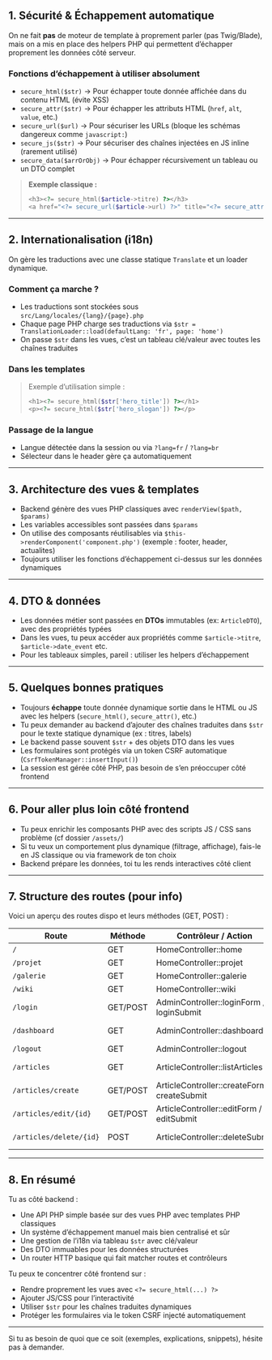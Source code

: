 ## 1. Sécurité & Échappement automatique

On ne fait **pas** de moteur de template à proprement parler (pas Twig/Blade), mais on a mis en place des helpers PHP qui permettent d’échapper proprement les données côté serveur.

### Fonctions d’échappement à utiliser absolument

* `secure_html($str)` → Pour échapper toute donnée affichée dans du contenu HTML (évite XSS)
* `secure_attr($str)` → Pour échapper les attributs HTML (`href`, `alt`, `value`, etc.)
* `secure_url($url)` → Pour sécuriser les URLs (bloque les schémas dangereux comme `javascript:`)
* `secure_js($str)` → Pour sécuriser des chaînes injectées en JS inline (rarement utilisé)
* `secure_data($arrOrObj)` → Pour échapper récursivement un tableau ou un DTO complet

> **Exemple classique :**
>
> ```php
> <h3><?= secure_html($article->titre) ?></h3>
> <a href="<?= secure_url($article->url) ?>" title="<?= secure_attr($article->titre) ?>">Lien</a>
> ```

---

## 2. Internationalisation (i18n)

On gère les traductions avec une classe statique `Translate` et un loader dynamique.

### Comment ça marche ?

* Les traductions sont stockées sous `src/Lang/locales/{lang}/{page}.php`
* Chaque page PHP charge ses traductions via `$str = TranslationLoader::load(defaultLang: 'fr', page: 'home')`
* On passe `$str` dans les vues, c’est un tableau clé/valeur avec toutes les chaînes traduites

### Dans les templates

> Exemple d’utilisation simple :
>
> ```php
> <h1><?= secure_html($str['hero_title']) ?></h1>
> <p><?= secure_html($str['hero_slogan']) ?></p>
> ```

### Passage de la langue

* Langue détectée dans la session ou via `?lang=fr` / `?lang=br`
* Sélecteur dans le header gère ça automatiquement

---

## 3. Architecture des vues & templates

* Backend génère des vues PHP classiques avec `renderView($path, $params)`
* Les variables accessibles sont passées dans `$params`
* On utilise des composants réutilisables via `$this->renderComponent('component.php')` (exemple : footer, header, actualites)
* Toujours utiliser les fonctions d’échappement ci-dessus sur les données dynamiques

---

## 4. DTO & données

* Les données métier sont passées en **DTOs** immutables (ex: `ArticleDTO`), avec des propriétés typées
* Dans les vues, tu peux accéder aux propriétés comme `$article->titre`, `$article->date_event` etc.
* Pour les tableaux simples, pareil : utiliser les helpers d’échappement

---

## 5. Quelques bonnes pratiques

* Toujours **échappe** toute donnée dynamique sortie dans le HTML ou JS avec les helpers (`secure_html()`, `secure_attr()`, etc.)
* Tu peux demander au backend d’ajouter des chaînes traduites dans `$str` pour le texte statique dynamique (ex : titres, labels)
* Le backend passe souvent `$str` + des objets DTO dans les vues
* Les formulaires sont protégés via un token CSRF automatique (`CsrfTokenManager::insertInput()`)
* La session est gérée côté PHP, pas besoin de s’en préoccuper côté frontend

---

## 6. Pour aller plus loin côté frontend

* Tu peux enrichir les composants PHP avec des scripts JS / CSS sans problème (cf dossier `/assets/`)
* Si tu veux un comportement plus dynamique (filtrage, affichage), fais-le en JS classique ou via framework de ton choix
* Backend prépare les données, toi tu les rends interactives côté client

---

## 7. Structure des routes (pour info)

Voici un aperçu des routes dispo et leurs méthodes (GET, POST) :

| Route                 | Méthode  | Contrôleur / Action                        | Usage                    |
| --------------------- | -------- | ------------------------------------------ | ------------------------ |
| `/`                   | GET      | HomeController::home                       | Page d’accueil           |
| `/projet`             | GET      | HomeController::projet                     | Page projet              |
| `/galerie`            | GET      | HomeController::galerie                    | Page galerie             |
| `/wiki`               | GET      | HomeController::wiki                       | Wiki                     |
| `/login`              | GET/POST | AdminController::loginForm / loginSubmit   | Authentification         |
| `/dashboard`          | GET      | AdminController::dashboard                 | Tableau de bord admin    |
| `/logout`             | GET      | AdminController::logout                    | Déconnexion              |
| `/articles`             | GET      | ArticleController::listArticles                | Liste des événements     |
| `/articles/create`      | GET/POST | ArticleController::createForm / createSubmit | Création d’événement     |
| `/articles/edit/{id}`   | GET/POST | ArticleController::editForm / editSubmit     | Modification d’événement |
| `/articles/delete/{id}` | POST     | ArticleController::deleteSubmit              | Suppression d’événement  |

---

## 8. En résumé

Tu as côté backend :

* Une API PHP simple basée sur des vues PHP avec templates PHP classiques
* Un système d’échappement manuel mais bien centralisé et sûr
* Une gestion de l’i18n via tableau `$str` avec clé/valeur
* Des DTO immuables pour les données structurées
* Un router HTTP basique qui fait matcher routes et contrôleurs

Tu peux te concentrer côté frontend sur :

* Rendre proprement les vues avec `<?= secure_html(...) ?>`
* Ajouter JS/CSS pour l’interactivité
* Utiliser `$str` pour les chaînes traduites dynamiques
* Protéger les formulaires via le token CSRF injecté automatiquement

---

Si tu as besoin de quoi que ce soit (exemples, explications, snippets), hésite pas à demander.
